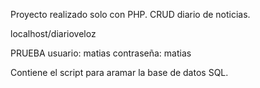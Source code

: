 Proyecto realizado solo con PHP. CRUD diario de noticias.

localhost/diarioveloz

PRUEBA
usuario: matias
contraseña: matias

Contiene el script para aramar la base de datos SQL.

